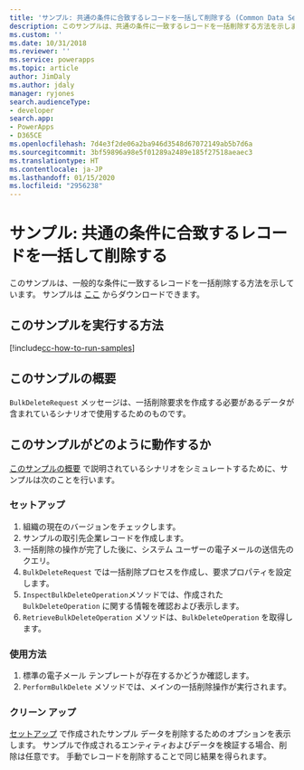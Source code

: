 ```yaml
---
title: 'サンプル: 共通の条件に合致するレコードを一括して削除する (Common Data Service) | Microsoft Docs'
description: このサンプルは、共通の条件に一致するレコードを一括削除する方法を示します
ms.custom: ''
ms.date: 10/31/2018
ms.reviewer: ''
ms.service: powerapps
ms.topic: article
author: JimDaly
ms.author: jdaly
manager: ryjones
search.audienceType:
- developer
search.app:
- PowerApps
- D365CE
ms.openlocfilehash: 7d4e3f2de06a2ba946d3548d67072149ab5b7d6a
ms.sourcegitcommit: 3bf59896a98e5f01289a2489e185f27518aeaec3
ms.translationtype: HT
ms.contentlocale: ja-JP
ms.lasthandoff: 01/15/2020
ms.locfileid: "2956238"
---
```

# <a name="sample-bulk-delete-records-that-match-common-criteria"></a>サンプル: 共通の条件に合致するレコードを一括して削除する

<!-- https://docs.microsoft.com/dynamics365/customer-engagement/developer/sample-bulk-delete-records-match-common-criteria -->

このサンプルは、一般的な条件に一致するレコードを一括削除する方法を示しています。 サンプルは [ここ](https://github.com/Microsoft/PowerApps-Samples/tree/master/cds/orgsvc/C%23/BulkDeleteMatchCriteria) からダウンロードできます。

## <a name="how-to-run-this-sample"></a>このサンプルを実行する方法

[!include[cc-how-to-run-samples](../../includes/cc-how-to-run-samples.md)]

## <a name="what-this-sample-does"></a>このサンプルの概要

`BulkDeleteRequest` メッセージは、一括削除要求を作成する必要があるデータが含まれているシナリオで使用するためのものです。

## <a name="how-this-sample-works"></a>このサンプルがどのように動作するか

[このサンプルの概要](#what-this-sample-does) で説明されているシナリオをシミュレートするために、サンプルは次のことを行います。

### <a name="setup"></a>セットアップ

1. 組織の現在のバージョンをチェックします。
2. サンプルの取引先企業レコードを作成します。
3. 一括削除の操作が完了した後に、システム ユーザーの電子メールの送信先のクエリ。
4. `BulkDeleteRequest` では一括削除プロセスを作成し、要求プロパティを設定します。
5. `InspectBulkDeleteOperation`メソッドでは、作成された `BulkDeleteOperation` に関する情報を確認および表示します。
6. `RetrieveBulkDeleteOperation` メソッドは、`BulkDeleteOperation` を取得します。

### <a name="demonstrate"></a>使用方法

1. 標準の電子メール テンプレートが存在するかどうか確認します。
1. `PerformBulkDelete` メソッドでは、メインの一括削除操作が実行されます。

### <a name="clean-up"></a>クリーン アップ

[セットアップ](#setup) で作成されたサンプル データを削除するためのオプションを表示します。 サンプルで作成されるエンティティおよびデータを検証する場合、削除は任意です。 手動でレコードを削除することで同じ結果を得られます。
